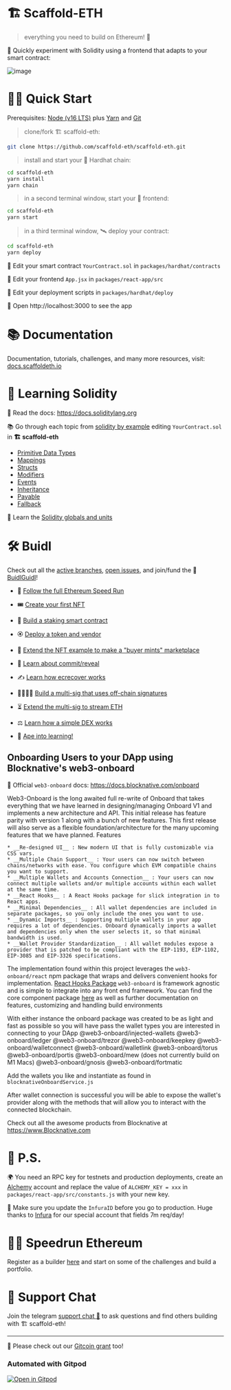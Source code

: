 # 🏗 Scaffold-ETH

> everything you need to build on Ethereum! 🚀

🧪 Quickly experiment with Solidity using a frontend that adapts to your smart contract:

![image](https://user-images.githubusercontent.com/2653167/124158108-c14ca380-da56-11eb-967e-69cde37ca8eb.png)


# 🏄‍♂️ Quick Start

Prerequisites: [Node (v16 LTS)](https://nodejs.org/en/download/) plus [Yarn](https://classic.yarnpkg.com/en/docs/install/) and [Git](https://git-scm.com/downloads)

> clone/fork 🏗 scaffold-eth:

```bash
git clone https://github.com/scaffold-eth/scaffold-eth.git
```

> install and start your 👷‍ Hardhat chain:

```bash
cd scaffold-eth
yarn install
yarn chain
```

> in a second terminal window, start your 📱 frontend:

```bash
cd scaffold-eth
yarn start
```

> in a third terminal window, 🛰 deploy your contract:

```bash
cd scaffold-eth
yarn deploy
```

🔏 Edit your smart contract `YourContract.sol` in `packages/hardhat/contracts`

📝 Edit your frontend `App.jsx` in `packages/react-app/src`

💼 Edit your deployment scripts in `packages/hardhat/deploy`

📱 Open http://localhost:3000 to see the app

# 📚 Documentation

Documentation, tutorials, challenges, and many more resources, visit: [docs.scaffoldeth.io](https://docs.scaffoldeth.io)

# 🔭 Learning Solidity

📕 Read the docs: https://docs.soliditylang.org

📚 Go through each topic from [solidity by example](https://solidity-by-example.org) editing `YourContract.sol` in **🏗 scaffold-eth**

- [Primitive Data Types](https://solidity-by-example.org/primitives/)
- [Mappings](https://solidity-by-example.org/mapping/)
- [Structs](https://solidity-by-example.org/structs/)
- [Modifiers](https://solidity-by-example.org/function-modifier/)
- [Events](https://solidity-by-example.org/events/)
- [Inheritance](https://solidity-by-example.org/inheritance/)
- [Payable](https://solidity-by-example.org/payable/)
- [Fallback](https://solidity-by-example.org/fallback/)

📧 Learn the [Solidity globals and units](https://solidity.readthedocs.io/en/v0.6.6/units-and-global-variables.html)

# 🛠 Buidl

Check out all the [active branches](https://github.com/scaffold-eth/scaffold-eth/branches/active), [open issues](https://github.com/scaffold-eth/scaffold-eth/issues), and join/fund the 🏰 [BuidlGuidl](https://BuidlGuidl.com)!

  
 - 🚤  [Follow the full Ethereum Speed Run](https://medium.com/@austin_48503/%EF%B8%8Fethereum-dev-speed-run-bd72bcba6a4c)


 - 🎟  [Create your first NFT](https://github.com/scaffold-eth/scaffold-eth/tree/simple-nft-example)
 - 🥩  [Build a staking smart contract](https://github.com/scaffold-eth/scaffold-eth/tree/challenge-1-decentralized-staking)
 - 🏵  [Deploy a token and vendor](https://github.com/scaffold-eth/scaffold-eth/tree/challenge-2-token-vendor)
 - 🎫  [Extend the NFT example to make a "buyer mints" marketplace](https://github.com/scaffold-eth/scaffold-eth/tree/buyer-mints-nft)
 - 🎲  [Learn about commit/reveal](https://github.com/scaffold-eth/scaffold-eth/tree/commit-reveal-with-frontend)
 - ✍️  [Learn how ecrecover works](https://github.com/scaffold-eth/scaffold-eth/tree/signature-recover)
 - 👩‍👩‍👧‍👧  [Build a multi-sig that uses off-chain signatures](https://github.com/scaffold-eth/scaffold-eth/tree/meta-multi-sig)
 - ⏳  [Extend the multi-sig to stream ETH](https://github.com/scaffold-eth/scaffold-eth/tree/streaming-meta-multi-sig)
 - ⚖️  [Learn how a simple DEX works](https://medium.com/@austin_48503/%EF%B8%8F-minimum-viable-exchange-d84f30bd0c90)
 - 🦍  [Ape into learning!](https://github.com/scaffold-eth/scaffold-eth/tree/aave-ape)

## Onboarding Users to your DApp using Blocknative's web3-onboard 
📕 Official `web3-onboard` docs: https://docs.blocknative.com/onboard

Web3-Onboard is the long awaited full re-write of Onboard that takes everything that we have learned in designing/managing Onboard V1 and implements a new architecture and API. This initial release has feature parity with version 1 along with a bunch of new features. This first release will also serve as a flexible foundation/architecture for the many upcoming features that we have planned.
Features

    * __Re-designed UI__ : New modern UI that is fully customizable via CSS vars.
    * __Multiple Chain Support__ : Your users can now switch between chains/networks with ease. You configure which EVM compatible chains you want to support.
    * __Multiple Wallets and Accounts Connection__ : Your users can now connect multiple wallets and/or multiple accounts within each wallet at the same time.
    * __React Hooks__ : A React Hooks package for slick integration in to React apps.
    * __Minimal Dependencies__ : All wallet dependencies are included in separate packages, so you only include the ones you want to use.
    * __Dynamic Imports__ : Supporting multiple wallets in your app requires a lot of dependencies. Onboard dynamically imports a wallet and dependencies only when the user selects it, so that minimal bandwidth is used.
    * __Wallet Provider Standardization__ : All wallet modules expose a provider that is patched to be compliant with the EIP-1193, EIP-1102, EIP-3085 and EIP-3326 specifications.


 The implementation found within this project leverages the `web3-onboard/react` npm package that wraps and delivers convenient hooks for implementation.
 [React Hooks Package](https://www.npmjs.com/package/@web3-onboard/react)
 `web3-onboard` is framework agnostic and is simple to integrate into any front end framework. You can find the core component package [here](https://www.npmjs.com/package/@web3-onboard/core) as well as further documentation on features, customizing and handling build environments

 With either instance the onboard package was created to be as light and fast as possible so you will have pass the wallet types you are interested in connecting to your DApp
 @web3-onboard/injected-wallets 
 @web3-onboard/ledger 
 @web3-onboard/trezor 
 @web3-onboard/keepkey 
 @web3-onboard/walletconnect 
 @web3-onboard/walletlink 
 @web3-onboard/torus 
 @web3-onboard/portis 
 @web3-onboard/mew  (does not currently build on M1 Macs)
 @web3-onboard/gnosis 
 @web3-onboard/fortmatic

 Add the wallets you like and instantiate as found in `blocknativeOnboardService.js`

 After wallet connection is successful you will be able to expose the wallet's provider along with the methods that will allow you to interact with the connected blockchain.

 Check out all the awesome products from Blocknative at https://www.Blocknative.com

# 💌 P.S.

🌍 You need an RPC key for testnets and production deployments, create an [Alchemy](https://www.alchemy.com/) account and replace the value of `ALCHEMY_KEY = xxx` in `packages/react-app/src/constants.js` with your new key.

📣 Make sure you update the `InfuraID` before you go to production. Huge thanks to [Infura](https://infura.io/) for our special account that fields 7m req/day!

# 🏃💨 Speedrun Ethereum
Register as a builder [here](https://speedrunethereum.com) and start on some of the challenges and build a portfolio.

# 💬 Support Chat

Join the telegram [support chat 💬](https://t.me/joinchat/KByvmRe5wkR-8F_zz6AjpA) to ask questions and find others building with 🏗 scaffold-eth!

---

🙏 Please check out our [Gitcoin grant](https://gitcoin.co/grants/2851/scaffold-eth) too!

### Automated with Gitpod

[![Open in Gitpod](https://gitpod.io/button/open-in-gitpod.svg)](https://gitpod.io/#github.com/scaffold-eth/scaffold-eth)

